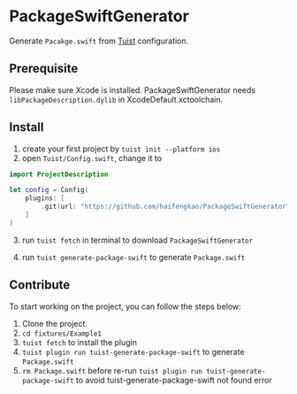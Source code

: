 # PackageSwiftGenerator
Generate `Pacakge.swift` from [Tuist](https://github.com/tuist/tuist) configuration.
## Prerequisite
Please make sure Xcode is installed. PackageSwiftGenerator needs `libPackageDescription.dylib` in XcodeDefault.xctoolchain.

## Install

1. create your first project by `tuist init --platform ios`
2. open `Tuist/Config.swift`, change it to
```swift
import ProjectDescription

let config = Config(
    plugins: [
        .git(url: "https://github.com/haifengkao/PackageSwiftGenerator", tag: "0.8.0")
    ]
)
```
3. run `tuist fetch` in terminal to download `PackageSwiftGenerator`

4. run `tuist generate-package-swift` to generate `Package.swift`

## Contribute

To start working on the project, you can follow the steps below:
1. Clone the project.
2. `cd fixtures/Example1`
3. `tuist fetch` to install the plugin
4. `tuist plugin run tuist-generate-package-swift` to generate `Package.swift`
5. `rm Package.swift` before re-run `tuist plugin run tuist-generate-package-swift` to avoid tuist-generate-package-swift not found error
